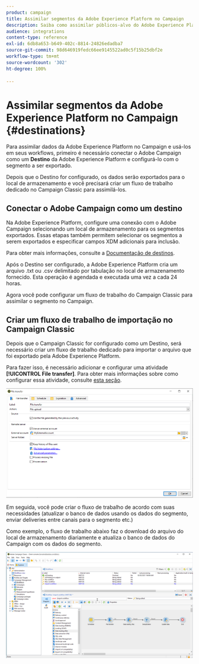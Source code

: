 ```yaml
---
product: campaign
title: Assimilar segmentos da Adobe Experience Platform no Campaign
description: Saiba como assimilar públicos-alvo do Adobe Experience Platform no Campaign Classic.
audience: integrations
content-type: reference
exl-id: 6db8a653-b649-402c-8814-24826edadba7
source-git-commit: 98d646919fedc66ee9145522ad0c5f15b25dbf2e
workflow-type: tm+mt
source-wordcount: '302'
ht-degree: 100%

---
```


# Assimilar segmentos da Adobe Experience Platform no Campaign {#destinations}

Para assimilar dados da Adobe Experience Platform no Campaign e usá-los em seus workflows, primeiro é necessário conectar o Adobe Campaign como um **Destino** da Adobe Experience Platform e configurá-lo com o segmento a ser exportado.

Depois que o Destino for configurado, os dados serão exportados para o local de armazenamento e você precisará criar um fluxo de trabalho dedicado no Campaign Classic para assimilá-los.

## Conectar o Adobe Campaign como um destino

Na Adobe Experience Platform, configure uma conexão com o Adobe Campaign selecionando um local de armazenamento para os segmentos exportados. Essas etapas também permitem selecionar os segmentos a serem exportados e especificar campos XDM adicionais para inclusão.

Para obter mais informações, consulte a [Documentação de destinos](https://experienceleague.adobe.com/docs/experience-platform/destinations/catalog/email-marketing/adobe-campaign.html?lang=pt-BR).

Após o Destino ser configurado, a Adobe Experience Platform cria um arquivo .txt ou .csv delimitado por tabulação no local de armazenamento fornecido. Esta operação é agendada e executada uma vez a cada 24 horas.

Agora você pode configurar um fluxo de trabalho do Campaign Classic para assimilar o segmento no Campaign.

## Criar um fluxo de trabalho de importação no Campaign Classic

Depois que o Campaign Classic for configurado como um Destino, será necessário criar um fluxo de trabalho dedicado para importar o arquivo que foi exportado pela Adobe Experience Platform.

Para fazer isso, é necessário adicionar e configurar uma atividade **[!UICONTROL File transfer]**. Para obter mais informações sobre como configurar essa atividade, consulte [esta seção](../../workflow/using/file-transfer.md).

![](assets/rtcdp-file-transfer.png)

Em seguida, você pode criar o fluxo de trabalho de acordo com suas necessidades (atualizar o banco de dados usando os dados do segmento, enviar deliveries entre canais para o segmento etc.)

Como exemplo, o fluxo de trabalho abaixo faz o download do arquivo do local de armazenamento diariamente e atualiza o banco de dados do Campaign com os dados do segmento.

![](assets/rtcdp-workflow.png)

